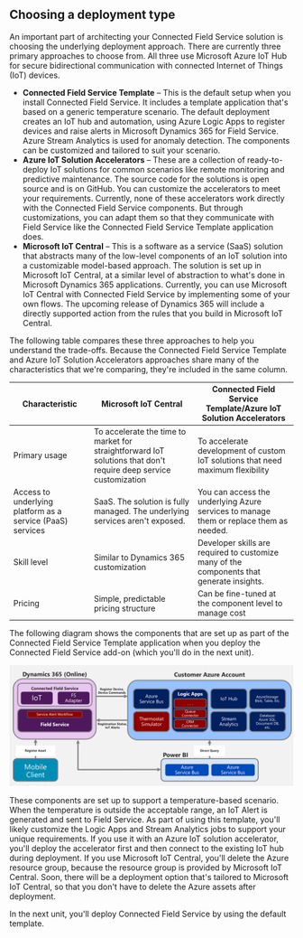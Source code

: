 ## Choosing a deployment type

An important part of architecting your Connected Field Service solution is choosing the underlying deployment approach. There are currently three primary approaches to choose from. All three use Microsoft Azure IoT Hub for secure bidirectional communication with connected Internet of Things (IoT) devices.

- **Connected Field Service Template** – This is the default setup when you install Connected Field Service. It includes a template application that's based on a generic temperature scenario. The default deployment creates an IoT hub and automation, using Azure Logic Apps to register devices and raise alerts in Microsoft Dynamics 365 for Field Service. Azure Stream Analytics is used for anomaly detection. The components can be customized and tailored to suit your scenario.
- **Azure IoT Solution Accelerators** – These are a collection of ready-to-deploy IoT solutions for common scenarios like remote monitoring and predictive maintenance. The source code for the solutions is open source and is on GitHub. You can customize the accelerators to meet your requirements. Currently, none of these accelerators work directly with the Connected Field Service components. But through customizations, you can adapt them so that they communicate with Field Service like the Connected Field Service Template application does.
- **Microsoft IoT Central** – This is a software as a service (SaaS) solution that abstracts many of the low-level components of an IoT solution into a customizable model-based approach. The solution is set up in Microsoft IoT Central, at a similar level of abstraction to what's done in Microsoft Dynamics 365 applications. Currently, you can use Microsoft IoT Central with Connected Field Service by implementing some of your own flows. The upcoming release of Dynamics 365 will include a directly supported action from the rules that you build in Microsoft IoT Central. 

The following table compares these three approaches to help you understand the trade-offs. Because the Connected Field Service Template and Azure IoT Solution Accelerators approaches share many of the characteristics that we're comparing, they're included in the same column.

<table>
    <thead>
        <tr>
            <th>Characteristic</th>
            <th>Microsoft IoT Central</th>
            <th>Connected Field Service Template/Azure IoT Solution Accelerators</th>
        </tr>
    </thead>
    <tbody>
        <tr>
            <td>Primary usage</td>
            <td>To accelerate the time to market for straightforward IoT solutions that don't require deep service customization</td>
            <td>To accelerate development of custom IoT solutions that need maximum flexibility</td>
        </tr>
        <tr>
            <td>Access to underlying platform as a service (PaaS) services</td>
            <td>SaaS. The solution is fully managed. The underlying services aren't exposed.</td>
            <td>You can access the underlying Azure services to manage them or replace them as needed.</td>
        </tr>
        <tr>
            <td>Skill level</td>
            <td>Similar to Dynamics 365 customization</td>
            <td>Developer skills are required to customize many of the components that generate insights.</td>
        </tr>
        <tr>
            <td>Pricing</td>
            <td>Simple, predictable pricing structure</td>
            <td>Can be fine-tuned at the component level to manage cost</td>
        </tr>
    </tbody>
</table>

The following diagram shows the components that are set up as part of the Connected Field Service Template application when you deploy the Connected Field Service add-on (which you'll do in the next unit).

![Connected Field Service components](../media/1-gs-unit2.png)

These components are set up to support a temperature-based scenario. When the temperature is outside the acceptable range, an IoT Alert is generated and sent to Field Service. As part of using this template, you'll likely customize the Logic Apps and Stream Analytics jobs to support your unique requirements. If you use it with an Azure IoT solution accelerator, you'll deploy the accelerator first and then connect to the existing IoT hub during deployment. If you use Microsoft IoT Central, you'll delete the Azure resource group, because the resource group is provided by Microsoft IoT Central. Soon, there will be a deployment option that's tailored to Microsoft IoT Central, so that you don't have to delete the Azure assets after deployment.

In the next unit, you'll deploy Connected Field Service by using the default template.
